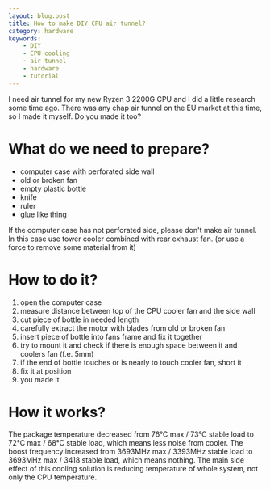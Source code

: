 ```yaml
---
layout: blog.post
title: How to make DIY CPU air tunnel?
category: hardware
keywords:
    - DIY
    - CPU cooling
    - air tunnel
    - hardware
    - tutorial
---
```


I need air tunnel for my new Ryzen 3 2200G CPU and I did a little research some time ago.
There was any chap air tunnel on the EU market at this time, so I made it myself.
Do you made it too?

# What do we need to prepare?

 * computer case with perforated side wall
 * old or broken fan
 * empty plastic bottle
 * knife
 * ruler
 * glue like thing

If the computer case has not perforated side, please don't make air tunnel.
In this case use tower cooler combined with rear exhaust fan.
(or use a force to remove some material from it)

# How to do it?

 1. open the computer case
 1. measure distance between top of the CPU cooler fan and the side wall
 1. cut piece of bottle in needed length
 1. carefully extract the motor with blades from old or broken fan
 1. insert piece of bottle into fans frame and fix it together
 1. try to mount it and check if there is enough space between it and coolers fan (f.e. 5mm)
 1. if the end of bottle touches or is nearly to touch cooler fan, short it
 1. fix it at position
 1. you made it

# How it works?

The package temperature decreased from 76°C max / 73°C stable load to 72°C max / 68°C stable load, which means less noise from cooler.
The boost frequency increased from 3693MHz max / 3393MHz stable load to 3693MHz max / 3418 stable load, which means nothing.
The main side effect of this cooling solution is reducing temperature of whole system, not only the CPU temperature.
